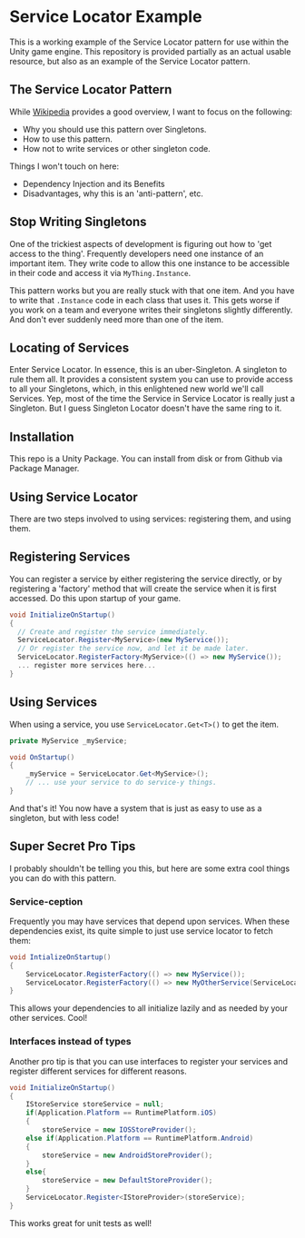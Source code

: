 # Service Locator Example

This is a working example of the Service Locator pattern for use within the Unity game engine. This repository is provided partially as an actual usable resource, but also as an example of the Service Locator pattern.

## The Service Locator Pattern

While [Wikipedia](https://en.wikipedia.org/wiki/Service_locator_pattern) provides a good overview, I want to focus on the following:

 * Why you should use this pattern over Singletons.
 * How to use this pattern.
 * How not to write services or other singleton code.

Things I won't touch on here:
 * Dependency Injection and its Benefits
 * Disadvantages, why this is an 'anti-pattern', etc.
 
## Stop Writing Singletons

One of the trickiest aspects of development is figuring out how to 'get access to the thing'. Frequently developers need one instance of an important item. They write code to allow this one instance to be accessible in their code and access it via `MyThing.Instance`. 

This pattern works but you are really stuck with that one item. And you have to write that `.Instance` code in each class that uses it. This gets worse if you work on a team and everyone writes their singletons slightly differently. And don't ever suddenly need more than one of the item.

## Locating of Services

Enter Service Locator. In essence, this is an uber-Singleton. A singleton to rule them all. It provides a consistent system you can use to provide access to all your Singletons, which, in this enlightened new world we'll call Services. Yep, most of the time the Service in Service Locator is really just a Singleton. But I guess Singleton Locator doesn't have the same ring to it.

## Installation

This repo is a Unity Package. You can install from disk or from Github via Package Manager.

## Using Service Locator

There are two steps involved to using services: registering them, and using them. 


## Registering Services
You can register a service by either registering the service directly, or by registering a 'factory' method that will create the service when it is first accessed. Do this upon startup of your game.

```c#
void InitializeOnStartup()
{
  // Create and register the service immediately.
  ServiceLocator.Register<MyService>(new MyService());
  // Or register the service now, and let it be made later.
  ServiceLocator.RegisterFactory<MyService>(() => new MyService());
  ... register more services here...
}
```

## Using Services
When using a service, you use `ServiceLocator.Get<T>()` to get the item.
```c#
private MyService _myService;

void OnStartup()
{
    _myService = ServiceLocator.Get<MyService>();
    // ... use your service to do service-y things.
}
```

And that's it! You now have a system that is just as easy to use as a singleton, but with less code!

## Super Secret Pro Tips

I probably shouldn't be telling you this, but here are some extra cool things you can do with this pattern.

### Service-ception
Frequently you may have services that depend upon services. When these dependencies exist, its quite simple to just use service locator to fetch them:

```c#
void IntializeOnStartup()
{
    ServiceLocator.RegisterFactory(() => new MyService());
    ServiceLocator.RegisterFactory(() => new MyOtherService(ServiceLocator.Get<MyService>());
}
```
This allows your dependencies to all initialize lazily and as needed by your other services. Cool!

### Interfaces instead of types

Another pro tip is that you can use interfaces to register your services and register different services for different reasons.
```c#
void InitializeOnStartup()
{
    IStoreService storeService = null;
    if(Application.Platform == RuntimePlatform.iOS)
    {
        storeService = new IOSStoreProvider();
    else if(Application.Platform == RuntimePlatform.Android)
    {
        storeService = new AndroidStoreProvider();
    }
    else{
        storeService = new DefaultStoreProvider();
    }
    ServiceLocator.Register<IStoreProvider>(storeService);
}
```
This works great for unit tests as well!